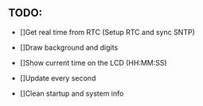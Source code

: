 ## TODO:
- []Get real time from RTC (Setup RTC and sync SNTP)

- []Draw background and digits

- []Show current time on the LCD (HH:MM:SS)

- []Update every second

- []Clean startup and system info
